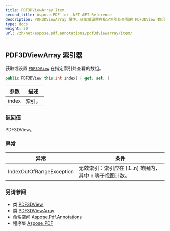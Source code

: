 ```yaml
---
title: PDF3DViewArray.Item
second_title: Aspose.PDF for .NET API Reference
description: PDF3DViewArray 属性。获取或设置在指定索引处查看的 PDF3DView 数组
type: docs
weight: 20
url: /zh/net/aspose.pdf.annotations/pdf3dviewarray/item/
---
```

## PDF3DViewArray 索引器

获取或设置 [`PDF3DView`](../../pdf3dview/) 在指定索引处查看的数组。

```csharp
public PDF3DView this[int index] { get; set; }
```

| 参数 | 描述 |
| --- | --- |
| index | 索引。 |

### 返回值

PDF3DView。

### 异常

| 异常 | 条件 |
| --- | --- |
| IndexOutOfRangeException | 无效索引：索引应在 [1..n] 范围内，其中 n 等于视图计数。 |

### 另请参阅

* 类 [PDF3DView](../../pdf3dview/)
* 类 [PDF3DViewArray](../)
* 命名空间 [Aspose.Pdf.Annotations](../../../aspose.pdf.annotations/)
* 程序集 [Aspose.PDF](../../../)